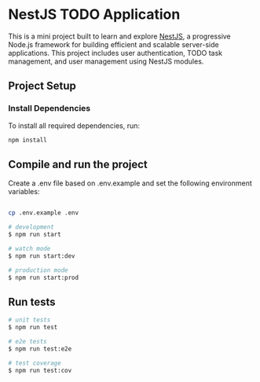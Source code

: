 # NestJS TODO Application

This is a mini project built to learn and explore [NestJS](https://nestjs.com/), a progressive Node.js framework for building efficient and scalable server-side applications. This project includes user authentication, TODO task management, and user management using NestJS modules.

## Project Setup

### Install Dependencies

To install all required dependencies, run:

```bash
npm install
```

## Compile and run the project

Create a .env file based on .env.example and set the following environment variables:

```bash

cp .env.example .env

# development
$ npm run start

# watch mode
$ npm run start:dev

# production mode
$ npm run start:prod
```

## Run tests

```bash
# unit tests
$ npm run test

# e2e tests
$ npm run test:e2e

# test coverage
$ npm run test:cov
```
